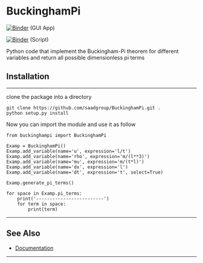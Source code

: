 # BuckinghamPi

[![Binder](https://mybinder.org/badge_logo.svg)](https://mybinder.org/v2/gh/saadgroup/BuckinghamPi/develop?filepath=buckinghampy-gui.ipynb) (GUI App)

[![Binder](https://mybinder.org/badge_logo.svg)](https://mybinder.org/v2/gh/mk-95/BuckinghamPi/develop?filepath=examples.ipynb) (Script)

Python code that implement the Buckingham-Pi theorem for different variables and return all possible dimensionless pi terms

## Installation
---
clone the package into a directory
```buildoutcfg
git clone https://github.com/saadgroup/BuckinghamPi.git . 
python setup.py install
```

Now you can import the module and use it as follow
```buildoutcfg
from buckinghampi import BuckinghamPi

Examp = BuckinghamPi()
Examp.add_variable(name='u', expression='l/t')
Examp.add_variable(name='rho', expression='m/(l**3)')
Examp.add_variable(name='mu', expression='m/(t*l)')
Examp.add_variable(name='dx', expression='l')
Examp.add_variable(name='dt', expression='t', select=True)

Examp.generate_pi_terms()

for space in Examp.pi_terms:
    print('-------------------------')
    for term in space:
        print(term)
```

---
## See Also

* [Documentation](https://htmlpreview.github.io/?https://github.com/mk-95/BuckinghamPi/blob/master/doc/buckinghampi.m.html)
--- 
